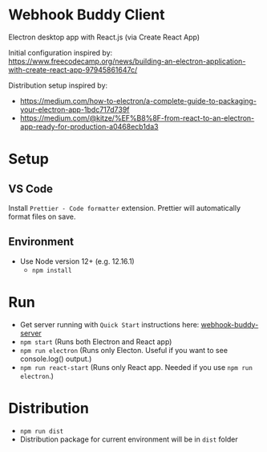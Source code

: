 # Webhook Buddy Client

Electron desktop app with React.js (via Create React App)

Initial configuration inspired by: https://www.freecodecamp.org/news/building-an-electron-application-with-create-react-app-97945861647c/

Distribution setup inspired by:

- https://medium.com/how-to-electron/a-complete-guide-to-packaging-your-electron-app-1bdc717d739f
- https://medium.com/@kitze/%EF%B8%8F-from-react-to-an-electron-app-ready-for-production-a0468ecb1da3

# Setup

## VS Code

Install `Prettier - Code formatter` extension. Prettier will automatically format files on save.

## Environment

- Use Node version 12+ (e.g. 12.16.1)
  - `npm install`

# Run

- Get server running with `Quick Start` instructions here: [webhook-buddy-server](https://github.com/webhook-buddy/webhook-buddy-server)
- `npm start` (Runs both Electron and React app)
- `npm run electron` (Runs only Electon. Useful if you want to see console.log() output.)
- `npm run react-start` (Runs only React app. Needed if you use `npm run electron`.)

# Distribution

- `npm run dist`
- Distribution package for current environment will be in `dist` folder
